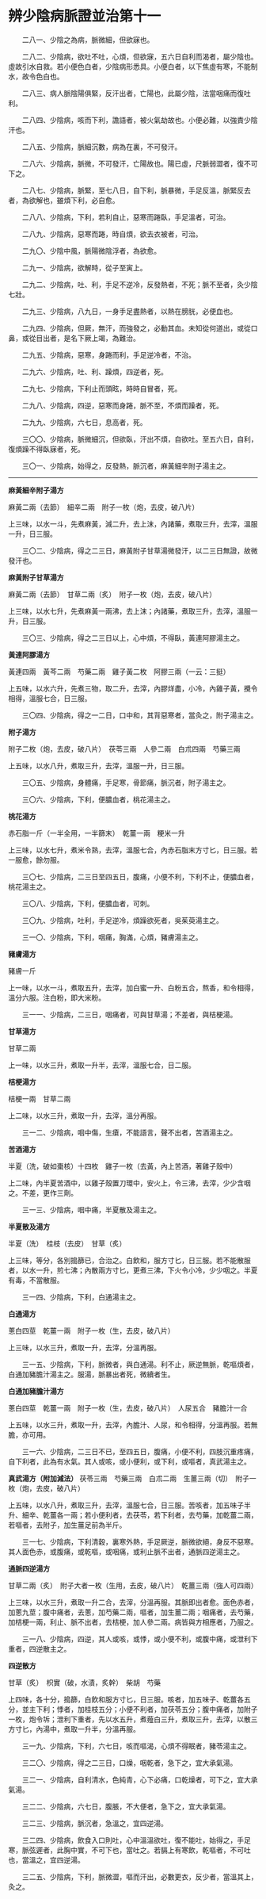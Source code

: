# 辨少陰病脈證並治第十一

　　二八一、少陰之為病，脈微細，但欲寐也。

　　二八二、少陰病，欲吐不吐，心煩，但欲寐，五六日自利而渴者，屬少陰也。虛故引水自救。若小便色白者，少陰病形悉具。小便白者，以下焦虛有寒，不能制水，故令色白也。

　　二八三、病人脈陰陽俱緊，反汗出者，亡陽也，此屬少陰，法當咽痛而復吐利。

　　二八四、少陰病，咳而下利，譫語者，被火氣劫故也。小便必難，以強責少陰汗也。

　　二八五、少陰病，脈細沉數，病為在裏，不可發汗。

　　二八六、少陰病，脈微，不可發汗，亡陽故也。陽已虛，尺脈弱澀者，復不可下之。

　　二八七、少陰病，脈緊，至七八日，自下利，脈暴微，手足反溫，脈緊反去者，為欲解也，雖煩下利，必自愈。

　　二八八、少陰病，下利，若利自止，惡寒而踡臥，手足溫者，可治。

　　二八九、少陰病，惡寒而踡，時自煩，欲去衣被者，可治。

　　二九〇、少陰中風，脈陽微陰浮者，為欲愈。

　　二九一、少陰病，欲解時，從子至寅上。

　　二九二、少陰病，吐、利，手足不逆冷，反發熱者，不死；脈不至者，灸少陰七壯。

　　二九三、少陰病，八九日，一身手足盡熱者，以熱在膀胱，必便血也。

　　二九四、少陰病，但厥，無汗，而強發之，必動其血。未知從何道出，或從口鼻，或從目出者，是名下厥上竭，為難治。

　　二九五、少陰病，惡寒，身踡而利，手足逆冷者，不治。

　　二九六、少陰病，吐、利、躁煩，四逆者，死。

　　二九七、少陰病，下利止而頭眩，時時自冒者，死。

　　二九八、少陰病，四逆，惡寒而身踡，脈不至，不煩而躁者，死。

　　二九九、少陰病，六七日，息高者，死。

　　三〇〇、少陰病，脈微細沉，但欲臥，汗出不煩，自欲吐。至五六日，自利，復煩躁不得臥寐者，死。

　　三〇一、少陰病，始得之，反發熱，脈沉者，麻黃細辛附子湯主之。

---

**麻黃細辛附子湯方**

麻黃二兩（去節）　細辛二兩　附子一枚（炮，去皮，破八片）

上三味，以水一斗，先煮麻黃，減二升，去上沫，內諸藥，煮取三升，去滓，溫服一升，日三服。

　　三〇二、少陰病，得之二三日，麻黃附子甘草湯微發汗，以二三日無證，故微發汗也。

**麻黃附子甘草湯方**

麻黃二兩（去節）　甘草二兩（炙）　附子一枚（炮，去皮，破八片）

上三味，以水七升，先煮麻黃一兩沸，去上沫；內諸藥，煮取三升，去滓，溫服一升，日三服。

　　三〇三、少陰病，得之二三日以上，心中煩，不得臥，黃連阿膠湯主之。

**黃連阿膠湯方**

黃連四兩　黃芩二兩　芍藥二兩　雞子黃二枚　阿膠三兩（一云：三挺）

上五味，以水六升，先煮三物，取二升，去滓，內膠烊盡，小冷，內雞子黃，攪令相得，溫服七合，日三服。

　　三〇四、少陰病，得之一二日，口中和，其背惡寒者，當灸之，附子湯主之。

**附子湯方**

附子二枚（炮，去皮，破八片）　茯苓三兩　人參二兩　白朮四兩　芍藥三兩

上五味，以水八升，煮取三升，去滓，溫服一升，日三服。

　　三〇五、少陰病，身體痛，手足寒，骨節痛，脈沉者，附子湯主之。

　　三〇六、少陰病，下利，便膿血者，桃花湯主之。

**桃花湯方**

赤石脂一斤（一半全用，一半篩末）　乾薑一兩　粳米一升

上三味，以水七升，煮米令熟，去滓，溫服七合，內赤石脂末方寸匕，日三服。若一服愈，餘勿服。

　　三〇七、少陰病，二三日至四五日，腹痛，小便不利，下利不止，便膿血者，桃花湯主之。

　　三〇八、少陰病，下利，便膿血者，可刺。

　　三〇九、少陰病，吐利，手足逆冷，煩躁欲死者，吳茱萸湯主之。

　　三一〇、少陰病，下利，咽痛，胸滿，心煩，豬膚湯主之。

**豬膚湯方**

豬膚一斤

上一味，以水一斗，煮取五升，去滓，加白蜜一升、白粉五合，熬香，和令相得，溫分六服。注白粉，即大米粉。

　　三一一、少陰病，二三日，咽痛者，可與甘草湯；不差者，與桔梗湯。

**甘草湯方**

甘草二兩

上一味，以水三升，煮取一升半，去滓，溫服七合，日二服。

**桔梗湯方**

桔梗一兩　甘草二兩

上二味，以水三升，煮取一升，去滓，溫分再服。

　　三一二、少陰病，咽中傷，生瘡，不能語言，聲不出者，苦酒湯主之。

**苦酒湯方**

半夏（洗，破如棗核）十四枚　雞子一枚（去黃，內上苦酒，著雞子殼中）

上二味，內半夏苦酒中，以雞子殼置刀環中，安火上，令三沸，去滓，少少含咽之。不差，更作三劑。

　　三一三、少陰病，咽中痛，半夏散及湯主之。

**半夏散及湯方**

半夏（洗）　桂枝（去皮）　甘草（炙）

上三味，等分，各別搗篩已，合治之。白飲和，服方寸匕，日三服。若不能散服者，以水一升，煎七沸；內散兩方寸匕，更煮三沸，下火令小冷，少少咽之。半夏有毒，不當散服。

　　三一四、少陰病，下利，白通湯主之。

**白通湯方**

蔥白四莖　乾薑一兩　附子一枚（生，去皮，破八片）

上三味，以水三升，煮取一升，去滓，分溫再服。

　　三一五、少陰病，下利，脈微者，與白通湯。利不止，厥逆無脈，乾嘔煩者，白通加豬膽汁湯主之。服湯，脈暴出者死，微續者生。

**白通加豬膽汁湯方**

蔥白四莖　乾薑一兩　附子一枚（生，去皮，破八片）　人尿五合　豬膽汁一合

上五味，以水三升，煮取一升，去滓，內膽汁、人尿，和令相得，分溫再服。若無膽，亦可用。

　　三一六、少陰病，二三日不已，至四五日，腹痛，小便不利，四肢沉重疼痛，自下利者，此為有水氣。其人或咳，或小便利，或下利，或嘔者，真武湯主之。

**真武湯方（附加減法）**
茯苓三兩　芍藥三兩　白朮二兩　生薑三兩（切）　附子一枚（炮，去皮，破八片）

上五味，以水八升，煮取三升，去滓，溫服七合，日三服。苦咳者，加五味子半升、細辛、乾薑各一兩；若小便利者，去茯苓，若下利者，去芍藥，加乾薑二兩，若嘔者，去附子，加生薑足前為半斤。

　　三一七、少陰病，下利清穀，裏寒外熱，手足厥逆，脈微欲絕，身反不惡寒。其人面色赤，或腹痛，或乾嘔，或咽痛，或利止脈不出者，通脈四逆湯主之。

**通脈四逆湯方**

甘草二兩（炙）　附子大者一枚（生用，去皮，破八片）　乾薑三兩（強人可四兩）

上三味，以水三升，煮取一升二合，去滓，分溫再服。其脈即出者愈。面色赤者，加蔥九莖；腹中痛者，去蔥，加芍藥二兩，嘔者，加生薑二兩；咽痛者，去芍藥，加桔梗一兩，利止、脈不出者，去桔梗，加人參二兩。病皆與方相應者，乃服之。

　　三一八、少陰病，四逆，其人或咳，或悸，或小便不利，或腹中痛，或泄利下重者，四逆散主之。

**四逆散方**

甘草（炙）　枳實（破，水漬，炙幹）　柴胡　芍藥

上四味，各十分，搗篩，白飲和服方寸匕，日三服。咳者，加五味子、乾薑各五分，並主下利；悸者，加桂枝五分；小便不利者，加茯苓五分；腹中痛者，加附子一枚，炮令坼；泄利下重者，先以水五升，煮薤白三升，煮取三升，去滓，以散三方寸匕，內湯中，煮取一升半，分溫再服。

　　三一九、少陰病，下利，六七日，咳而嘔渴，心煩不得眠者，豬苓湯主之。

　　三二〇、少陰病，得之二三日，口燥，咽乾者，急下之，宜大承氣湯。

　　三二一、少陰病，自利清水，色純青，心下必痛，口乾燥者，可下之，宜大承氣湯。

　　三二二、少陰病，六七日，腹脹，不大便者，急下之，宜大承氣湯。

　　三二三、少陰病，脈沉者，急溫之，宜四逆湯。

　　三二四、少陰病，飲食入口則吐，心中溫溫欲吐，復不能吐，始得之，手足寒，脈弦遲者，此胸中實，不可下也，當吐之。若膈上有寒飲，乾嘔者，不可吐也，當溫之，宜四逆湯。

　　三二五、少陰病，下利，脈微澀，嘔而汗出，必數更衣，反少者，當溫其上，灸之。